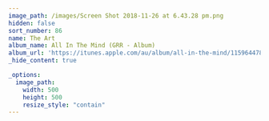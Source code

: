 ```yaml
---
image_path: /images/Screen Shot 2018-11-26 at 6.43.28 pm.png
hidden: false
sort_number: 86
name: The Art
album_name: All In The Mind (GRR - Album)
album_url: 'https://itunes.apple.com/au/album/all-in-the-mind/1159644782'
_hide_content: true

_options:
  image_path:
    width: 500
    height: 500
    resize_style: "contain"
---
```


